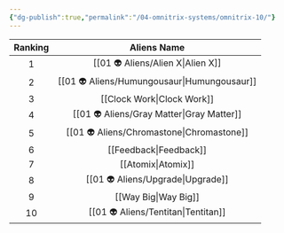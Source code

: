 ```yaml
---
{"dg-publish":true,"permalink":"/04-omnitrix-systems/omnitrix-10/"}
---
```



| Ranking |   Aliens Name    |
| :-----: | :--------------: |
|    1    |   [[01 👽 Aliens/Alien X\|Alien X]]    |
|    2    | [[01 👽 Aliens/Humungousaur\|Humungousaur]] |
|    3    |  [[Clock Work\|Clock Work]]  |
|    4    | [[01 👽 Aliens/Gray Matter\|Gray Matter]]  |
|    5    | [[01 👽 Aliens/Chromastone\|Chromastone]]  |
|    6    |   [[Feedback\|Feedback]]   |
|    7    |    [[Atomix\|Atomix]]    |
|    8    |   [[01 👽 Aliens/Upgrade\|Upgrade]]    |
|    9    |   [[Way Big\|Way Big]]    |
|   10    |   [[01 👽 Aliens/Tentitan\|Tentitan]]   |
